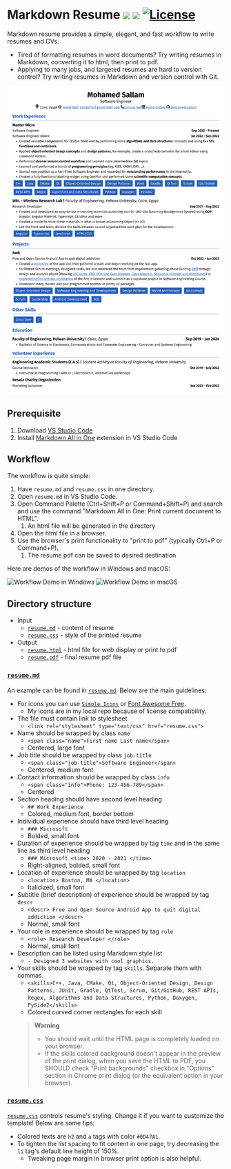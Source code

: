 # Markdown Resume <img src="https://simpleicons.org/icons/markdown.svg" width=20> <img src="https://simpleicons.org/icons/visualstudiocode.svg" width=20> [![License](https://img.shields.io/github/license/tengjuilin/markdown-resume)](https://opensource.org/licenses/MIT)

Markdown resume provides a simple, elegant, and fast workflow to write resumes and CVs.

- Tired of formatting resumes in word documents? Try writing resumes in Markdown, converting it to html, then print to pdf.
- Applying to many jobs, and targeted resumes are hard to version control? Try writing resumes in Markdown and version control with Git.

![Preview](cv.png)
## Prerequisite

1. Download [VS Studio Code](https://code.visualstudio.com/)
2. Install [Markdown All in One](https://marketplace.visualstudio.com/items?itemName=yzhang.markdown-all-in-one) extension in VS Studio Code

## Workflow

The workflow is quite simple:

1. Have `resume.md` and `resume.css` in one directory.
2. Open `resume.md` in VS Studio Code.
3. Open Command Palette (Ctrl+Shift+P or Command+Shift+P) and search and use the command "Markdown All in One: Print current document to HTML".
   1. An html file will be generated in the directory
4. Open the html file in a browser.
5. Use the browser's print functionality to "print to pdf" (typically Ctrl+P or Command+P).
   1. The resume pdf can be saved to desired destination

Here are demos of the workflow in Windows and macOS:

![Workflow Demo in Windows](workflow-demo-win.gif)
![Workflow Demo in macOS](workflow-demo-macos.gif)

## Directory structure

- Input
  - [`resume.md`](source/resume.md) - content of resume
  - [`resume.css`](source/resume.css) - style of the printed resume
- Output
  - [`resume.html`](source/resume.html) - html file for web display or print to pdf
  - [`resume.pdf`](source/resume.pdf) - final resume pdf file

### [`resume.md`](source/resume.md)

An example can be found in [`resume.md`](source/resume.md). Below are the main guidelines:

- For icons you can use [`Simple Icons`](simpleicons.org) or [Font Awesome Free](https://fontawesome.com/v5/cheatsheet/free/regular).
  - My icons are in my local repo because of license compatibility.
- The file must contain link to stylesheet
  - `<link rel="stylesheet" type="text/css" href="resume.css">`
- Name should be wrapped by class `name`
  - `<span class="name">First name Last name</span>`
  - Centered, large font
- Job title should be wrapped by class `job-title`
  - `<span class="job-title">Software Engineer</span>`
  - Centered, medium font
- Contact information should be wrapped by class `info`
  - `<span class="info">Phone: 123-456-789</span>`
  - Centered
- Section heading should have second level heading
  - `## Work Experience`
  - Colored, medium font, border bottom
- Individual experience should have third level heading
  - `### Microsoft`
  - Bolded, small font
- Duration of experience should be wrapped by tag `time` and in the same line as third level heading
  - `### Microsoft <time> 2020 - 2021 </time>`
  - Right-aligned, bolded, small font
- Location of experience should be wrapped by tag `location`
  - `<location> Boston, MA </location>`
  - Italicized, small font
- Subtitle (brief description) of experience should be wrapped by tag `descr`
  - `<descr> Free and Open Source Android App to quit digital addiction </descr>`
  - Normal, small font
- Your role in experience should be wrapped by tag `role`
  - `<role> Research Developer </role>`
  - Normal, small font
- Description can be listed using Markdown style list
  - `- Designed 3 websites with cool graphics.`
- Your skills should be wrapped by tag `skills`. Separate them with commas.
  - `<skills>C++, Java, CMake, Qt, Object-Oriented Design, Design Patterns, JUnit, Gradle, QtTest, Scrum, Git/GitHub, REST APIs, Regex, Algorithms and Data Structures, Python, Doxygen, PySide2</skills>`
  - Colored curved corner rectangles for each skill
  > **Warning**
  > - You should wait until the HTML page is completely loaded on your browser.
  > - If the skills colored background doesn't appear in the preview of the print dialog, when you save the HTML to PDF, you SHOULD check "Print backgrounds" checkbox in "Options" section in Chrome print dialog (or the equivalent option in your browser).

### [`resume.css`](source/resume.css)

[`resume.css`](source/resume.css) controls resume's styling. Change it if you want to customize the template! Below are some tips:

- Colored texts are `h2` and `a` tags with color `#0D47A1`.
- To tighten the list spacing to fit content in one page, try decreasing the `li` tag's default line height of 150%.
  - Tweaking page margin in browser print option is also helpful.
